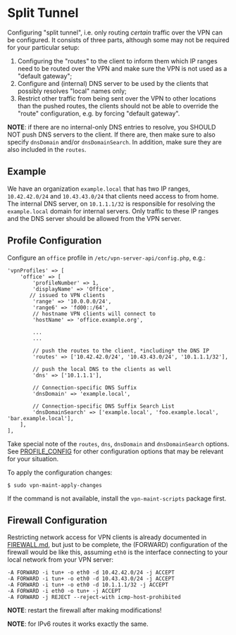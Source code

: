 # Split Tunnel

Configuring "split tunnel", i.e. only routing _certain_ traffic over the VPN 
can be configured. It consists of three parts, although some may not be 
required for your particular setup:

1. Configuring the "routes" to the client to inform them which IP ranges need 
   to be routed over the VPN and make sure the VPN is not used as a "default 
   gateway";
2. Configure and (internal) DNS server to be used by the clients that possibly
   resolves "local" names only;
3. Restrict other traffic from being sent over the VPN to other locations than
   the pushed routes, the clients should not be able to override the "route" 
   configuration, e.g. by forcing "default gateway".

**NOTE**: if there are no internal-only DNS entries to resolve, you SHOULD NOT 
push DNS servers to the client. If there are, then make sure to also specify 
`dnsDomain` and/or `dnsDomainSearch`. In addition, make sure they are also 
included in the `routes`.

## Example

We have an organization `example.local` that has two IP ranges, `10.42.42.0/24` 
and `10.43.43.0/24` that clients need access to from home. The internal DNS 
server, on `10.1.1.1/32` is responsible for resolving the `example.local` 
domain for internal servers. Only traffic to these IP ranges and the DNS server
should be allowed from the VPN server.

## Profile Configuration

Configure an `office` profile in `/etc/vpn-server-api/config.php`, e.g.:

    'vpnProfiles' => [
        'office' => [
            'profileNumber' => 1,
            'displayName' => 'Office',
           // issued to VPN clients
            'range' => '10.0.0.0/24',
            'range6' => 'fd00::/64',
            // hostname VPN clients will connect to
            'hostName' => 'office.example.org',

            ...
            ...

            // push the routes to the client, *including* the DNS IP
            'routes' => ['10.42.42.0/24', '10.43.43.0/24', '10.1.1.1/32'],

            // push the local DNS to the clients as well
            'dns' => ['10.1.1.1'],

            // Connection-specific DNS Suffix
            'dnsDomain' => 'example.local',
            
            // Connection-specific DNS Suffix Search List
            'dnsDomainSearch' => ['example.local', 'foo.example.local', 'bar.example.local'],
        ],
    ],

Take special note of the `routes`, `dns`, `dnsDomain` and `dnsDomainSearch` 
options. See [PROFILE_CONFIG](PROFILE_CONFIG.md) for other configuration 
options that may be relevant for your situation.

To apply the configuration changes:

    $ sudo vpn-maint-apply-changes

If the command is not available, install the `vpn-maint-scripts` package first.

## Firewall Configuration

Restricting network access for VPN clients is already documented in 
[FIREWALL.md](FIREWALL.md#reject-forwarding-traffic), but just to be complete,
the (FORWARD) configuration of the firewall would be like this, assuming `eth0` 
is the interface connecting to your local network from your VPN server:

    -A FORWARD -i tun+ -o eth0 -d 10.42.42.0/24 -j ACCEPT
    -A FORWARD -i tun+ -o eth0 -d 10.43.43.0/24 -j ACCEPT
    -A FORWARD -i tun+ -o eth0 -d 10.1.1.1/32 -j ACCEPT
    -A FORWARD -i eth0 -o tun+ -j ACCEPT
    -A FORWARD -j REJECT --reject-with icmp-host-prohibited

**NOTE**: restart the firewall after making modifications!

**NOTE**: for IPv6 routes it works exactly the same.
